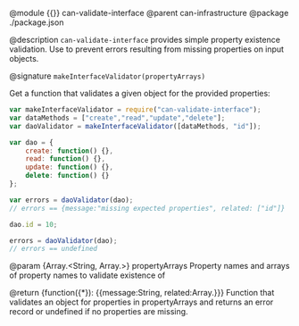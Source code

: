 @module {{}} can-validate-interface
@parent can-infrastructure
@package ./package.json

@description `can-validate-interface` provides simple property existence validation. Use to prevent errors resulting
from missing properties on input objects.


@signature `makeInterfaceValidator(propertyArrays)`

Get a function that validates a given object for the provided properties:

```js
var makeInterfaceValidator = require("can-validate-interface");
var dataMethods = ["create","read","update","delete"];
var daoValidator = makeInterfaceValidator([dataMethods, "id"]);

var dao = {
    create: function() {},
    read: function() {},
    update: function() {},
    delete: function() {}
};

var errors = daoValidator(dao);
// errors == {message:"missing expected properties", related: ["id"]}

dao.id = 10;

errors = daoValidator(dao);
// errors == undefined
```

@param {Array.<String, Array.<String>>} propertyArrays Property names and arrays of property names to validate existence of

@return {function({*}): {{message:String, related:Array.<String>}}} Function that validates an object for properties in propertyArrays and returns an error record or undefined if no properties are missing.